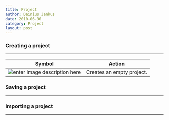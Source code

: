 ```yaml
---
title: Project 
author: Dainius Jenkus
date: 2010-06-30
category: Project
layout: post
---
```



### Creating a project
---
 
|Symbol|Action|
|:-:|:-:|
![enter image description here](https://OptimalSlope.github.io/manual/assets/control-icons/create-project.png)| Creates an empty project.|

### Saving a project
---
### Importing a project
---
 
 
 
 



 

 


